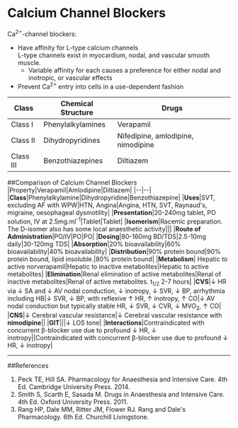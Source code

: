# Calcium Channel Blockers

Ca<sup>2+</sup>-channel blockers:
* Have affinity for L-type calcium channels  
L-type channels exist in myocardium, nodal, and vascular smooth muscle.
    * Variable affinity for each causes a preference for either nodal and inotropic, or vascular effects
* Prevent Ca<sup>2+</sup> entry into cells in a use-dependent fashion

|Class|Chemical Structure|Drugs|
|--|--|--|
|Class I|Phenylalkylamines|Verapamil|
|Class II|Dihydropyridines|Nifedipine, amlodipine, nimodipine|
|Class III|Benzothiazepines|Diltiazem|

##Comparison of Calcium Channel Blockers
|Property|Verapamil|Amlodipine|Diltiazem|
|--|--|
|**Class**|Phenylalkylamine|Dihydropyridine|Benzothiazepine|
|**Uses**|SVT, excluding AF with WPW|HTN, Angina|Angina, HTN, SVT, Raynaud's, migraine, oesophageal dysmotility|
|**Presentation**|20-240mg tablet, PO solution, IV at 2.5mg.ml<sup>-1</sup>|Tablet|Tablet|
|**Isomerism**|Racemic preparation. The D-isomer also has some local anaesthetic activity|||
|**Route of Administration**|PO/IV|PO|PO|
|**Dosing**|80-160mg BD/TDS|2.5-10mg daily|30-120mg TDS|
|**Absorption**|20% bioavailability|60% bioavailability|40% bioavailability|
|**Distribution**|90% protein bound|90% protein bound, lipid insoluble.|80% protein bound|
|**Metabolism**| Hepatic to active norverapamil|Hepatic to inactive metabolites|Hepatic to active metabolites|
|**Elimination**|Renal elimination of active metabolites|Renal of inactive metabolites|Renal of active metabolites. t<sub>1/2</sub> 2-7 hours|
|**CVS**|↓ HR via ↓ SA and ↓ AV nodal conduction, ↓ inotropy, ↓ SVR, ↓ BP, arrhythmia including HB|↓ SVR, ↓ BP, with reflexive ↑ HR, ↑ inotropy, ↑ CO|↓ AV nodal conduction but typically stable HR, ↓ SVR, ↓ CVR, ↓ MVO<sub>2</sub>, ↑ CO|
|**CNS**|↓ Cerebral vascular resistance|↓ Cerebral vascular resistance with **nimodipine**||
|**GIT**|||↓ LOS tone|
|**Interactions**|Contraindicated with concurrent β-blocker use due to profound ↓ HR, ↓ inotropy||Contraindicated with concurrent β-blocker use due to profound ↓ HR, ↓ inotropy|

---
##References
1. Peck TE, Hill SA. Pharmacology for Anaesthesia and Intensive Care. 4th Ed. Cambridge University Press. 2014.  
2. Smith S, Scarth E, Sasada M. Drugs in Anaesthesia and Intensive Care. 4th Ed. Oxford University Press. 2011.
3. Rang HP, Dale MM, Ritter JM, Flower RJ. Rang and Dale's Pharmacology. 6th Ed. Churchill Livingstone.
